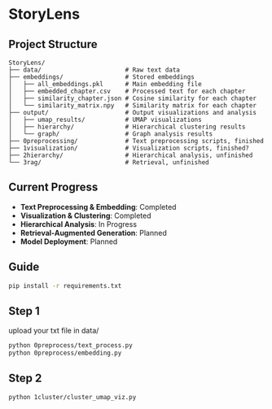 # StoryLens
## Project Structure
```
StoryLens/
├── data/                       # Raw text data
├── embeddings/                 # Stored embeddings
│   ├── all_embeddings.pkl      # Main embedding file
│   ├── embedded_chapter.csv    # Processed text for each chapter
│   ├── similarity_chapter.json # Cosine similarity for each chapter
│   └── similarity_matrix.npy   # Similarity matrix for each chapter
├── output/                     # Output visualizations and analysis
│   ├── umap_results/           # UMAP visualizations
│   ├── hierarchy/              # Hierarchical clustering results
│   └── graph/                  # Graph analysis results
├── 0preprocessing/             # Text preprocessing scripts, finished
├── 1visualization/             # Visualization scripts, finished?
├── 2hierarchy/                 # Hierarchical analysis, unfinished
└── 3rag/                       # Retrieval, unfinished
```

## Current Progress
- **Text Preprocessing & Embedding**: Completed
- **Visualization & Clustering**: Completed
- **Hierarchical Analysis**: In Progress
- **Retrieval-Augmented Generation**: Planned
- **Model Deployment**: Planned

## Guide
```bash
pip install -r requirements.txt
``` 

## Step 1
upload your txt file in data/
```bash
python 0preprocess/text_process.py
python 0preprocess/embedding.py
``` 

## Step 2
```bash
python 1cluster/cluster_umap_viz.py
``` 